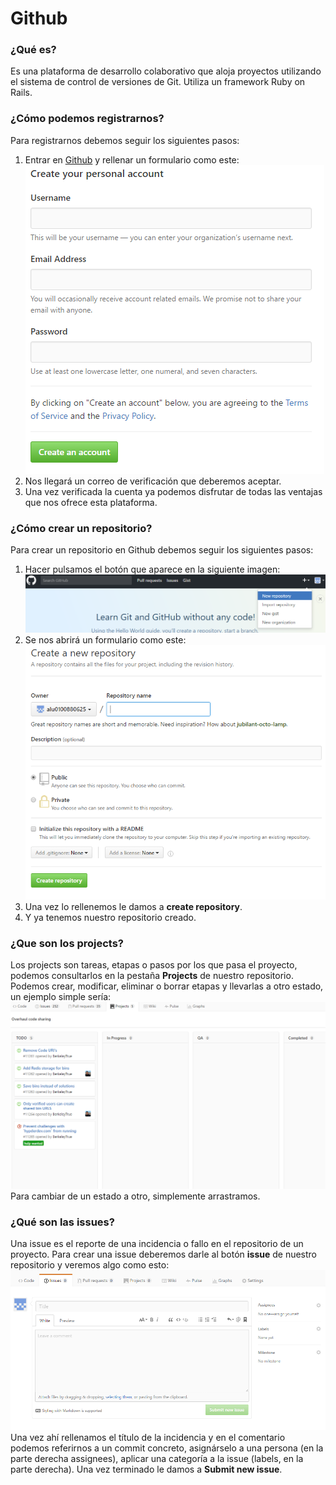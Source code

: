 # Github
### ¿Qué es?
Es una plataforma de desarrollo colaborativo que aloja proyectos utilizando el sistema de control de versiones de Git. Utiliza un framework Ruby on Rails.
### ¿Cómo podemos registrarnos?
Para registrarnos debemos seguir los siguientes pasos:
1.    Entrar en [Github](https://github.com/join) y rellenar un formulario como este: ![](/img/github_join.PNG)
2.    Nos llegará un correo de verificación que deberemos aceptar.
3.    Una vez verificada la cuenta ya podemos disfrutar de todas las ventajas que nos ofrece esta plataforma.
### ¿Cómo crear un repositorio?
Para crear un repositorio en Github debemos seguir los siguientes pasos:
1.    Hacer pulsamos el botón que aparece en la siguiente imagen: ![](/img/github_crear_repo.png)
2.    Se nos abrirá un formulario como este: ![](/img/github_repo_form.png)
3.    Una vez lo rellenemos le damos a **create repository**.
4.    Y ya tenemos nuestro repositorio creado.

### ¿Que son los projects?
Los projects son tareas, etapas o pasos por los que pasa el proyecto, podemos consultarlos en la pestaña **Projects** de nuestro repositorio.
Podemos crear, modificar, eliminar o borrar etapas y llevarlas a otro estado, un ejemplo simple sería: 
![](/img/projects.PNG)
Para cambiar de un estado a otro, simplemente arrastramos.
### ¿Qué son las issues?
Una issue es el reporte de una incidencia o fallo en el repositorio de un proyecto.
Para crear una issue deberemos darle al botón **issue** de nuestro repositorio y veremos algo como esto:
![](/img/issues.PNG)
Una vez ahí rellenamos el título de la incidencia y en el comentario podemos referirnos a un commit concreto, asignárselo a una persona (en la parte derecha assignees), aplicar una categoría a la issue (labels, en la parte derecha).
Una vez terminado le damos a **Submit new issue**.
### 